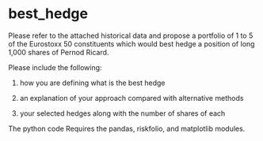 # best_hedge

Please refer to the attached historical data and propose a portfolio of 1 to 5
of the Eurostoxx 50 constituents which would best hedge a position of
long 1,000 shares of Pernod Ricard.

Please include the following:

1) how you are defining what is the best hedge

2) an explanation of your approach compared with alternative methods

3) your selected hedges along with the number of shares of each

The python code Requires the pandas, riskfolio, and matplotlib modules.
